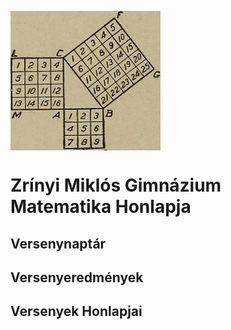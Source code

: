 <p><img src="./dokumentumok/kezdokep.jpg" align="middle"> </p>

# Zrínyi Miklós Gimnázium Matematika Honlapja

## Versenynaptár

## Versenyeredmények

## Versenyek Honlapjai